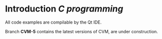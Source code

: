 # Introduction *C programming*

All code examples are compilable by the Qt IDE.

Branch **CVM-5** contains the latest versions of CVM, are under construction.
